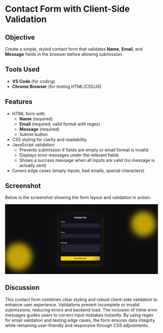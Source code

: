 # Contact Form with Client-Side Validation

## Objective
Create a simple, styled contact form that validates **Name**, **Email**, and **Message** fields in the browser before allowing submission.

## Tools Used
- **VS Code** (for coding)
- **Chrome Browser** (for testing HTML/CSS/JS)

## Features
- HTML form with:
  - **Name** (required)
  - **Email** (required, valid format with regex)
  - **Message** (required)
  - Submit button
- CSS styling for clarity and readability
- JavaScript validation:
  - Prevents submission if fields are empty or email format is invalid
  - Displays error messages under the relevant fields
  - Shows a success message when all inputs are valid (no message is actually sent)
- Covers edge cases (empty inputs, bad emails, special characters)

## Screenshot
Below is the screenshot showing the form layout and validation in action:

![Updated Contact Form Width](task6_ss1.png)

## Discussion
This contact form combines clear styling and robust client-side validation to enhance user experience. Validations prevent incomplete or invalid submissions, reducing errors and backend load. The inclusion of inline error messages guides users to correct input mistakes instantly. By using regex for email validation and testing edge cases, the form ensures data integrity while remaining user-friendly and responsive through CSS adjustments.

